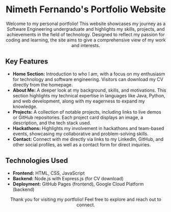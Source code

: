 <h1 align="center">Nimeth Fernando's Portfolio Website</h1>

<p align="center">
  Welcome to my personal portfolio! This website showcases my journey as a Software Engineering undergraduate and highlights my skills, projects, and achievements in the field of technology. Designed to reflect my passion for coding and learning, the site aims to give a comprehensive view of my work and interests.
</p>

<h2>Key Features</h2>

<ul>
  <li>
    <strong>Home Section:</strong> Introduction to who I am, with a focus on my enthusiasm for technology and software engineering. Visitors can download my CV directly from the homepage.
  </li>
  <li>
    <strong>About Me:</strong> A deeper look at my background, skills, and motivations. This section highlights my technical expertise in languages like Java, Python, and web development, along with my eagerness to expand my knowledge.
  </li>
  <li>
    <strong>Projects:</strong> A collection of notable projects, including links to live demos or GitHub repositories. Each project card displays an image, a description, and the tech stack used.
  </li>
  <li>
    <strong>Hackathons:</strong> Highlights my involvement in hackathons and team-based events, showcasing my collaborative and problem-solving skills.
  </li>
  <li>
    <strong>Contact:</strong> Connect with me directly via links to my LinkedIn, GitHub, and other social profiles, as well as a contact form for direct inquiries.
  </li>
</ul>

<h2>Technologies Used</h2>

<ul>
  <li><strong>Frontend:</strong> HTML, CSS, JavaScript</li>
  <li><strong>Backend:</strong> Node.js with Express.js (for CV download)</li>
  <li><strong>Deployment:</strong> GitHub Pages (frontend), Google Cloud Platform (backend)</li>
</ul>

<p align="center">Thank you for visiting my portfolio! Feel free to explore and reach out to connect.</p>

